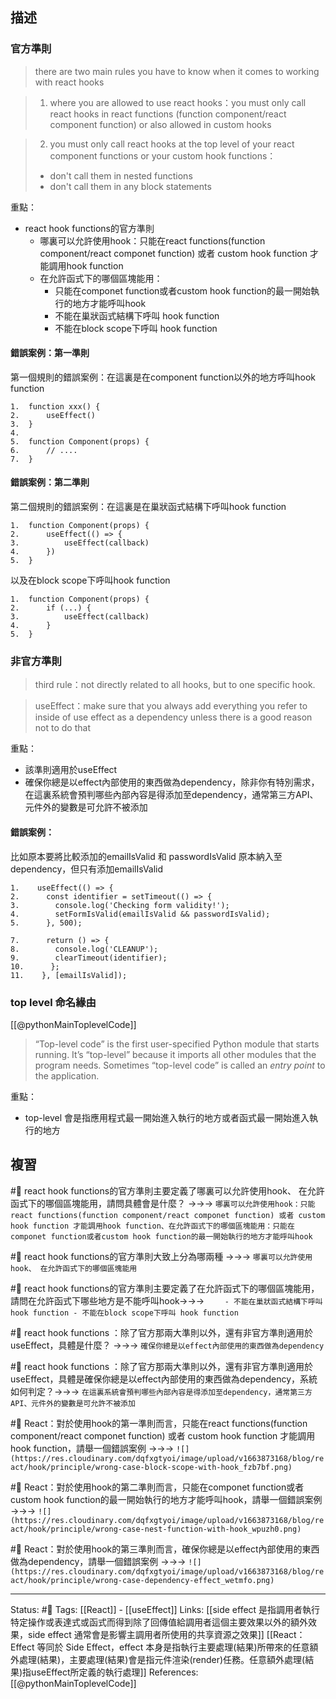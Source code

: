 ## 描述


### 官方準則
> there are two main rules you have to know when it comes to working with react hooks

> 1. where you are allowed to use react hooks：you must only call react hooks in react functions (function component/react component function) or also allowed in custom hooks

> 2. you must only call react hooks at the top level of your react component functions or your custom hook functions：
 >  - don't call them in nested functions
>   - don't call them in any block statements

  
重點：
- react hook functions的官方準則
	- 哪裏可以允許使用hook：只能在react functions(function component/react componet function) 或者 custom hook function 才能調用hook function
	- 在允許函式下的哪個區塊能用：
		- 只能在componet function或者custom hook function的最一開始執行的地方才能呼叫hook
		- 不能在巢狀函式結構下呼叫 hook function
		- 不能在block scope下呼叫 hook function



#### 錯誤案例：第一準則

第一個規則的錯誤案例：在這裏是在component function以外的地方呼叫hook function
```
1.  function xxx() {
2.      useEffect()
3.  }
4. 
5.  function Component(props) {
6.      // ....
7.  }
```



#### 錯誤案例：第二準則

第二個規則的錯誤案例：在這裏是在巢狀函式結構下呼叫hook function
```
1.  function Component(props) {
2.      useEffect(() => {
3.          useEffect(callback)
4.      })
5.  }
```

  以及在block scope下呼叫hook function
```
1.  function Component(props) {
2.      if (...) {
3.          useEffect(callback)
4.      }
5.  }
```


### 非官方準則

> third rule：not directly related to all hooks, but to one specific hook.

> useEffect：make sure that you always add everything you refer to inside of use effect as a dependency unless there is a good reason not to do that


重點：
- 該準則適用於useEffect
- 確保你總是以effect內部使用的東西做為dependency，除非你有特別需求，在這裏系統會預判哪些內部內容是得添加至dependency，通常第三方API、元件外的變數是可允許不被添加


#### 錯誤案例：

比如原本要將比較添加的emailIsValid 和 passwordIsValid 原本納入至dependency，但只有添加emailIsValid
```
1.    useEffect(() => {
2.      const identifier = setTimeout(() => {
3.        console.log('Checking form validity!');
4.        setFormIsValid(emailIsValid && passwordIsValid);
5.      }, 500);

7.      return () => {
8.        console.log('CLEANUP');
9.        clearTimeout(identifier);
10.      };
11.    }, [emailIsValid]);
```



### top level 命名緣由
[[@pythonMainToplevelCode]]
> “Top-level code” is the first user-specified Python module that starts running. It’s “top-level” because it imports all other modules that the program needs. Sometimes “top-level code” is called an _entry point_ to the application.

重點：
- top-level 會是指應用程式最一開始進入執行的地方或者函式最一開始進入執行的地方

## 複習

#🧠 react hook functions的官方準則主要定義了哪裏可以允許使用hook、 在允許函式下的哪個區塊能用，請問具體會是什麼？ ->->-> `哪裏可以允許使用hook：只能react functions(function component/react componet function) 或者 custom hook function 才能調用hook function、在允許函式下的哪個區塊能用：只能在componet function或者custom hook function的最一開始執行的地方才能呼叫hook`
<!--SR:!2023-06-01,153,250-->

#🧠 react hook functions的官方準則大致上分為哪兩種 ->->-> `哪裏可以允許使用hook、 在允許函式下的哪個區塊能用`
<!--SR:!2023-01-16,74,250-->

#🧠 react hook functions的官方準則主要定義了在允許函式下的哪個區塊能用，請問在允許函式下哪些地方是不能呼叫hook->->-> `	- 不能在巢狀函式結構下呼叫 hook function - 不能在block scope下呼叫 hook function`
<!--SR:!2023-04-21,129,250-->

#🧠 react hook functions ：除了官方那兩大準則以外，還有非官方準則適用於useEffect，具體是什麼？ ->->-> `確保你總是以effect內部使用的東西做為dependency`
<!--SR:!2023-05-01,135,250-->

#🧠 react hook functions ：除了官方那兩大準則以外，還有非官方準則適用於useEffect，具體是確保你總是以effect內部使用的東西做為dependency，系統如何判定？->->-> `在這裏系統會預判哪些內部內容是得添加至dependency，通常第三方API、元件外的變數是可允許不被添加`
<!--SR:!2023-05-09,138,250-->

#🧠 React：對於使用hook的第一準則而言，只能在react functions(function component/react componet function) 或者 custom hook function 才能調用hook function，請舉一個錯誤案例 ->->-> `![](https://res.cloudinary.com/dqfxgtyoi/image/upload/v1663873168/blog/react/hook/principle/wrong-case-block-scope-with-hook_fzb7bf.png)`
<!--SR:!2023-01-16,74,250-->

#🧠 React：對於使用hook的第二準則而言，只能在componet function或者custom hook function的最一開始執行的地方才能呼叫hook，請舉一個錯誤案例 ->->-> `![](https://res.cloudinary.com/dqfxgtyoi/image/upload/v1663873168/blog/react/hook/principle/wrong-case-nest-function-with-hook_wpuzh0.png)`
<!--SR:!2023-01-16,74,250-->

#🧠 React：對於使用hook的第三準則而言，確保你總是以effect內部使用的東西做為dependency，請舉一個錯誤案例 ->->-> `![](https://res.cloudinary.com/dqfxgtyoi/image/upload/v1663873168/blog/react/hook/principle/wrong-case-dependency-effect_wetmfo.png)`
<!--SR:!2023-01-10,68,250-->


---
Status: #🌱 
Tags:
[[React]] - [[useEffect]]
Links:
[[side effect 是指調用者執行特定操作或表達式或函式而得到除了回傳值給調用者這個主要效果以外的額外效果，side effect 通常會是影響主調用者所使用的共享資源之效果]]
[[React：Effect 等同於 Side Effect，effect 本身是指執行主要處理(結果)所帶來的任意額外處理(結果)，主要處理(結果)會是指元件渲染(render)任務。任意額外處理(結果)指useEffect所定義的執行處理]]
References:
[[@pythonMainToplevelCode]]